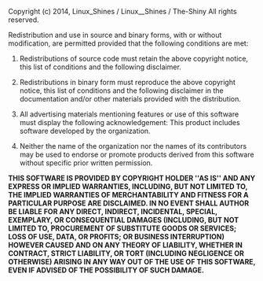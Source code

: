 Copyright (c) 2014, Linux\_Shines / Linux__Shines / The-Shiny
All rights reserved.

Redistribution and use in source and binary forms, with or without modification, are permitted provided that the following conditions are met:

  1) Redistributions of source code must retain the above copyright notice, this list of conditions and the following disclaimer.
  
  2) Redistributions in binary form must reproduce the above copyright notice, this list of conditions and the following disclaimer in the documentation and/or other materials provided with the distribution.
  
  3) All advertising materials mentioning features or use of this software must display the following acknowledgement:
    This product includes software developed by the organization.
    
  4) Neither the name of the organization nor the names of its contributors may be used to endorse or promote products derived from this software without specific prior written permission.

**THIS SOFTWARE IS PROVIDED BY COPYRIGHT HOLDER ''AS IS'' AND ANY EXPRESS OR IMPLIED WARRANTIES, INCLUDING, BUT NOT LIMITED TO, THE IMPLIED WARRANTIES OF MERCHANTABILITY AND FITNESS FOR A PARTICULAR PURPOSE ARE DISCLAIMED. IN NO EVENT SHALL AUTHOR BE LIABLE FOR ANY DIRECT, INDIRECT, INCIDENTAL, SPECIAL, EXEMPLARY, OR CONSEQUENTIAL DAMAGES
(INCLUDING, BUT NOT LIMITED TO, PROCUREMENT OF SUBSTITUTE GOODS OR SERVICES; LOSS OF USE, DATA, OR PROFITS; OR BUSINESS INTERRUPTION) HOWEVER CAUSED AND ON ANY THEORY OF LIABILITY, WHETHER IN CONTRACT, STRICT LIABILITY, OR TORT (INCLUDING NEGLIGENCE OR OTHERWISE) ARISING IN ANY WAY OUT OF THE USE OF THIS SOFTWARE, EVEN IF ADVISED OF THE POSSIBILITY OF SUCH DAMAGE.**
